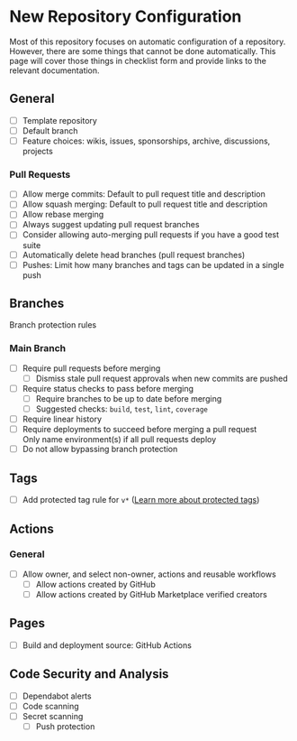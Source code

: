 # New Repository Configuration

Most of this repository focuses on automatic configuration of a repository. However, there are some things that cannot be done automatically. This page will cover those things in checklist form and provide links to the relevant documentation.

## General

- [ ] Template repository
- [ ] Default branch
- [ ] Feature choices: wikis, issues, sponsorships, archive, discussions, projects

### Pull Requests

- [ ] Allow merge commits: Default to pull request title and description
- [ ] Allow squash merging: Default to pull request title and description
- [ ] Allow rebase merging
- [ ] Always suggest updating pull request branches
- [ ] Consider allowing auto-merging pull requests if you have a good test suite
- [ ] Automatically delete head branches (pull request branches)
- [ ] Pushes: Limit how many branches and tags can be updated in a single push

## Branches

Branch protection rules

### Main Branch

- [ ] Require pull requests before merging  
  - [ ] Dismiss stale pull request approvals when new commits are pushed  
- [ ] Require status checks to pass before merging
  - [ ] Require branches to be up to date before merging  
  - [ ] Suggested checks: `build`, `test`, `lint`, `coverage`  
- [ ] Require linear history
- [ ] Require deployments to succeed before merging a pull request  
      Only name environment(s) if all pull requests deploy  
- [ ] Do not allow bypassing branch protection

## Tags

- [ ] Add protected tag rule for `v*` ([Learn more about protected tags](https://docs.github.com/en/repositories/managing-your-repositorys-settings-and-features/managing-repository-settings/configuring-tag-protection-rules))

## Actions

### General

- [ ] Allow owner, and select non-owner, actions and reusable workflows  
  - [ ] Allow actions created by GitHub  
  - [ ] Allow actions created by GitHub Marketplace verified creators  

## Pages

- [ ] Build and deployment source: GitHub Actions

## Code Security and Analysis

- [ ] Dependabot alerts
- [ ] Code scanning
- [ ] Secret scanning  
  - [ ] Push protection  
